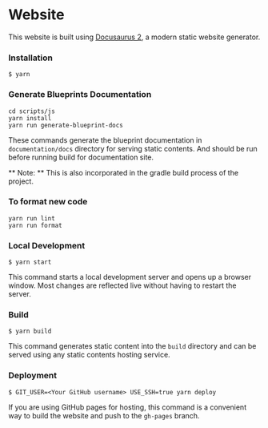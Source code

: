 # Website

This website is built using [Docusaurus 2](https://docusaurus.io/), a modern static website generator.

### Installation

```
$ yarn
```

### Generate Blueprints Documentation
```
cd scripts/js
yarn install
yarn run generate-blueprint-docs
```

These commands generate the blueprint documentation in `documentation/docs` directory for serving static contents. And should be run before running build for documentation site. 

** Note: ** This is also incorporated in the gradle build process of the project.

### To format new code
```
yarn run lint
yarn run format
```

### Local Development

```
$ yarn start
```

This command starts a local development server and opens up a browser window. Most changes are reflected live without having to restart the server.

### Build

```
$ yarn build
```

This command generates static content into the `build` directory and can be served using any static contents hosting service.

### Deployment

```
$ GIT_USER=<Your GitHub username> USE_SSH=true yarn deploy
```

If you are using GitHub pages for hosting, this command is a convenient way to build the website and push to the `gh-pages` branch.
